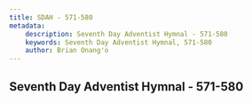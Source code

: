 ```yaml
---
title: SDAH - 571-580
metadata:
    description: Seventh Day Adventist Hymnal - 571-580
    keywords: Seventh Day Adventist Hymnal, 571-580
    author: Brian Onang'o
---
```



## Seventh Day Adventist Hymnal - 571-580
  